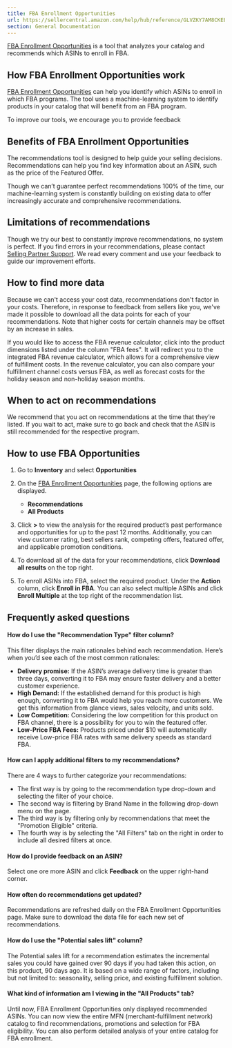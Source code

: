 ```yaml
---
title: FBA Enrollment Opportunities
url: https://sellercentral.amazon.com/help/hub/reference/GLVZKY7AM8CKEBU6
section: General Documentation
---
```


[FBA Enrollment Opportunities](/next/fba?) is a tool that analyzes your
catalog and recommends which ASINs to enroll in FBA.

## How FBA Enrollment Opportunities work

[FBA Enrollment Opportunities](/next/fba?) can help you identify which ASINs
to enroll in which FBA programs. The tool uses a machine-learning system to
identify products in your catalog that will benefit from an FBA program.

To improve our tools, we encourage you to provide feedback

## Benefits of FBA Enrollment Opportunities

The recommendations tool is designed to help guide your selling decisions.
Recommendations can help you find key information about an ASIN, such as the
price of the Featured Offer.

Though we can’t guarantee perfect recommendations 100% of the time, our
machine-learning system is constantly building on existing data to offer
increasingly accurate and comprehensive recommendations.

## Limitations of recommendations

Though we try our best to constantly improve recommendations, no system is
perfect. If you find errors in your recommendations, please contact [Selling
Partner Support](/help/hub/support). We read every comment and use your
feedback to guide our improvement efforts.

## How to find more data

Because we can't access your cost data, recommendations don't factor in your
costs. Therefore, in response to feedback from sellers like you, we've made it
possible to download all the data points for each of your recommendations.
Note that higher costs for certain channels may be offset by an increase in
sales.

If you would like to access the FBA revenue calculator, click into the product
dimensions listed under the column "FBA fees". It will redirect you to the
integrated FBA revenue calculator, which allows for a comprehensive view of
fulfillment costs. In the revenue calculator, you can also compare your
fulfillment channel costs versus FBA, as well as forecast costs for the
holiday season and non-holiday season months.

## When to act on recommendations

We recommend that you act on recommendations at the time that they’re listed.
If you wait to act, make sure to go back and check that the ASIN is still
recommended for the respective program.

## How to use FBA Opportunities

  1. Go to **Inventory** and select **Opportunities**

  2. On the [FBA Enrollment Opportunities](/next/fba?) page, the following options are displayed.
     * **Recommendations**
     * **All Products**

  3. Click **>** to view the analysis for the required product’s past performance and opportunities for up to the past 12 months. Additionally, you can view customer rating, best sellers rank, competing offers, featured offer, and applicable promotion conditions. 

  4. To download all of the data for your recommendations, click **Download all results** on the top right.

  5. To enroll ASINs into FBA, select the required product. Under the **Action** column, click **Enroll in FBA**. You can also select multiple ASINs and click **Enroll Multiple** at the top right of the recommendation list. 

## Frequently asked questions

#### How do I use the "Recommendation Type" filter column?

This filter displays the main rationales behind each recommendation. Here’s
when you’d see each of the most common rationales:

  * **Delivery promise:** If the ASIN’s average delivery time is greater than three days, converting it to FBA may ensure faster delivery and a better customer experience.
  * **High Demand:** If the established demand for this product is high enough, converting it to FBA would help you reach more customers. We get this information from glance views, sales velocity, and units sold.
  * **Low Competition:** Considering the low competition for this product on FBA channel, there is a possibility for you to win the featured offer.
  * **Low-Price FBA Fees:** Products priced under $10 will automatically receive Low-price FBA rates with same delivery speeds as standard FBA.

#### How can I apply additional filters to my recommendations?

There are 4 ways to further categorize your recommendations:

  * The first way is by going to the recommendation type drop-down and selecting the filter of your choice.
  * The second way is filtering by Brand Name in the following drop-down menu on the page.
  * The third way is by filtering only by recommendations that meet the "Promotion Eligible" criteria.
  * The fourth way is by selecting the "All Filters" tab on the right in order to include all desired filters at once.

#### How do I provide feedback on an ASIN?

Select one ore more ASIN and click **Feedback** on the upper right-hand
corner.

#### How often do recommendations get updated?

Recommendations are refreshed daily on the FBA Enrollment Opportunities page.
Make sure to download the data file for each new set of recommendations.

#### How do I use the "Potential sales lift" column?

The Potential sales lift for a recommendation estimates the incremental sales
you could have gained over 90 days if you had taken this action, on this
product, 90 days ago. It is based on a wide range of factors, including but
not limited to: seasonality, selling price, and existing fulfillment solution.

#### What kind of information am I viewing in the "All Products" tab?

Until now, FBA Enrollment Opportunities only displayed recommended ASINs. You
can now view the entire MFN (merchant-fulfillment network) catalog to find
recommendations, promotions and selection for FBA eligibility. You can also
perform detailed analysis of your entire catalog for FBA enrollment.

